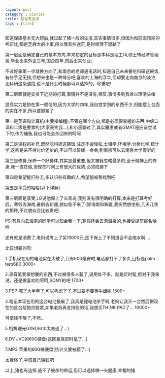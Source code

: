 ```yaml
---
layout: post
category : Diaries
title: 猪也有选择
tags : [life]
---
```



知道保研基本无大碍后,就过起了猪一般的生活,其实事情很多,但因为和前面预期的考研比,都是芝麻大的小事,所以我有些迷茫,是时候理下思路了
 
第一层面是确定自己的基本方向,本来初定的目标是本科是理工科,硕士转经济管理类,毕业出来外企三年,国企四年,然后出来创业;
 
不过好象第一步就换方向了,和南京的老师通电话时,知道自己未来要吃科研这碗饭,有些手足无措,但想来也是一种缘分吧,喜欢的上海的浮华,但却要走向南京的淡泊,走科研这条道路,也不是什么时候都可以选择的，珍重吧!
 
第二层面就是安排下近期的打算,事情并不是没有,相反,事情多到我难以理清头绪
 
提高实力是排在第一顺位的,因为大学的四年,我自觉学到的东西不少,但能摆上台面的实在不多,所以要抓紧了
 
第一是英语和计算机(主要指编程),不管在哪个方向,都是必须要掌握的东西,中级口译和二级是要拿的(大家表笑我...);和小黑聊过了,其实雅思或者GMAT是应该尝试下的,作为储备,我也可能会杀回来的呵呵
 
第二是课程的补充,既然吃科研这碗饭,注定不会轻松,土壤学,环境学,分析化学,统计学,这些是来不得讨价还价的,不过可以暂缓一会会,到南京可以去南京大学旁听的
 
第三是修身,保养一个好身体,其实是最重要,但又被我忽略最多的;至于精神上的修身,我一直在做,但现在时间上有很大的优势,必须把握下
 
第四是希望能打些工,多认识些有趣的人,希望能被我找到吧
 
第五是享受的哈哈(以下详解)
 
第三层面是享受,LG说他保上了去青岛,我则没有很明确的打算,本来是打算考好后，寒假去海南,暑假去新疆,貌似急不来了(除海南和新疆,我突然想坐船,几天几夜的那种,不过貌似会比较贵吧)

PS:有意向去海南的同学可以知会我一下,寒假还会去泡温泉的,也接受提前报名哈哈
 
还有就是消费了,老妈说考上了奖10000元,这下保上了不知道会不会缩水啊....

比较想要的有:

1.手机现在用的电池实在太破了,只有600毫安时,电话都打不了多久,目标是palm tero680 3000+

2.录音笔我很想要的东西,不过被很多人藐了,说用处不多，就是赶时髦,但对于我来说，还是很喜欢的呵呵,SONY的吧 1700+

3.PSP  喊了大半年了,可以考虑下了,不过要不要等牛蛙呢   1500+

4.笔记本现在用的这台电池报废了,我真是锂电池杀手啊,老妈让我买一台然后把现在的这台给她炒股票,如果老妈再支持些的话,我想买THINK PAD了... 10000+
 
可惜钱不够了,不然...

5.相机理光GX8(A610太普通了...)

6.DV   JVC的60G硬盘(这回是真赶时髦了...)

7.MP3  苹果的60G微硬盘(估计又要被藐了...)
 
太奢侈了,争取自己赚钱吧
 
 
以上,猪也有选择,逃不了被杀的命运,但可以选择做一头健康,幸福的猪